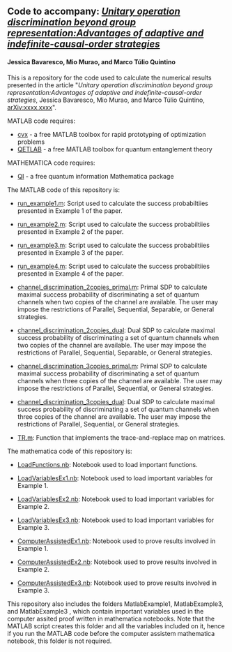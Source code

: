 ## Code to accompany: *[Unitary operation discrimination beyond group representation:Advantages of adaptive and indefinite-causal-order strategies](https://arxiv.org/abs/xxx)*
#### Jessica Bavaresco, Mio Murao, and Marco Túlio Quintino

This is a repository for the code used to calculate the numerical results presented in the article "*Unitary operation discrimination beyond group representation:Advantages of adaptive and indefinite-causal-order strategies*, Jessica Bavaresco, Mio Murao, and Marco Túlio Quintino, [arXiv:xxxx.xxxx](https://arxiv.org/abs/xx.xxxx)".

 MATLAB code requires:
- [cvx](http://cvxr.com/) - a free MATLAB toolbox for rapid prototyping of optimization problems
- [QETLAB](http://www.qetlab.com/) - a free MATLAB toolbox for quantum entanglement theory

 MATHEMATICA code requires:
- [QI](https://github.com/rogercolbeck/QI) - a free quantum information Mathematica package

The MATLAB code of this repository is: 


- [run_example1.m](https://github.com/mtcq/unitary_channel_discrimination/blob/main/UnitaryChannelDiscrimination/run_example1.m):
Script used to calculate the success probabiltiies presented in Example 1 of the paper.

- [run_example2.m](https://github.com/mtcq/unitary_channel_discrimination/blob/main/UnitaryChannelDiscrimination/run_example2.m):
Script used to calculate the success probabiltiies presented in Example 2 of the paper.

- [run_example3.m](https://github.com/mtcq/unitary_channel_discrimination/blob/main/UnitaryChannelDiscrimination/run_example3.m):
Script used to calculate the success probabiltiies presented in Example 3 of the paper.

- [run_example4.m](https://github.com/mtcq/unitary_channel_discrimination/blob/main/UnitaryChannelDiscrimination/run_example4.m):
Script used to calculate the success probabiltiies presented in Example 4 of the paper.

- [channel_discrimination_2copies_primal.m](https://github.com/mtcq/unitary_channel_discrimination/blob/main/UnitaryChannelDiscrimination/channel_discrimination_2copies_primal.m):
Primal SDP to calculate maximal success probability of discriminating a set of quantum channels when two copies of the channel are available.
The user may impose the restrictions of Parallel, Sequential, Separable, or General strategies.

- [channel_discrimination_2copies_dual](https://github.com/mtcq/unitary_channel_discrimination/blob/main/UnitaryChannelDiscrimination/channel_discrimination_2copies_dual.m):
Dual SDP to calculate maximal success probability of discriminating a set of quantum channels when two copies of the channel are available.
The user may impose the restrictions of Parallel, Sequential, Separable, or General strategies.

- [channel_discrimination_3copies_primal.m](https://github.com/mtcq/unitary_channel_discrimination/blob/main/UnitaryChannelDiscrimination/channel_discrimination_3copies_primal.m):
Primal SDP to calculate maximal success probability of discriminating a set of quantum channels when three copies of the channel are available.
The user may impose the restrictions of Parallel, Sequential, or General strategies.

- [channel_discrimination_3copies_dual](https://github.com/mtcq/unitary_channel_discrimination/blob/main/UnitaryChannelDiscrimination/channel_discrimination_3copies_dual.m):
Dual SDP to calculate maximal success probability of discriminating a set of quantum channels when three copies of the channel are available.
The user may impose the restrictions of Parallel, Sequential, or General strategies.

- [TR.m](https://github.com/mtcq/unitary_channel_discrimination/blob/main/UnitaryChannelDiscrimination/TR.m):
Function that implements the trace-and-replace map on matrices.


The mathematica code of this repository is: 

- [LoadFunctions.nb](https://github.com/mtcq/unitary_channel_discrimination/blob/main/UnitaryChannelDiscrimination/LoadFunctions.nb):
Notebook used to load important functions.

- [LoadVariablesEx1.nb](https://github.com/mtcq/unitary_channel_discrimination/blob/main/UnitaryChannelDiscrimination/LoadVariablesEx1.nb):
Notebook used to load important variables for Example 1.
- [LoadVariablesEx2.nb](https://github.com/mtcq/unitary_channel_discrimination/blob/main/UnitaryChannelDiscrimination/LoadVariablesEx2.nb):
Notebook used to load important variables for Example 2.
- [LoadVariablesEx3.nb](https://github.com/mtcq/unitary_channel_discrimination/blob/main/UnitaryChannelDiscrimination/LoadVariablesEx3.nb):
Notebook used to load important variables for Example 3.

- [ComputerAssistedEx1.nb](https://github.com/mtcq/unitary_channel_discrimination/blob/main/UnitaryChannelDiscrimination/ComputerAssistedEx1.nb):
Notebook used to prove results involved in Example 1.
- [ComputerAssistedEx2.nb](https://github.com/mtcq/unitary_channel_discrimination/blob/main/UnitaryChannelDiscrimination/ComputerAssistedEx2.nb):
Notebook used to prove results involved in Example 2.
- [ComputerAssistedEx3.nb](https://github.com/mtcq/unitary_channel_discrimination/blob/main/UnitaryChannelDiscrimination/ComputerAssistedEx3.nb):
Notebook used to prove results involved in Example 3.

This repository also includes the folders MatlabExample1, MatlabExample3, and MatlabExample3 , which contain important variables used in the computer assited proof written in mathematica notebooks. Note that the MATLAB script creates this folder and all the variables included on it, hence if you run the MATLAB code before the computer assistem mathematica notebook, this folder is not required.
